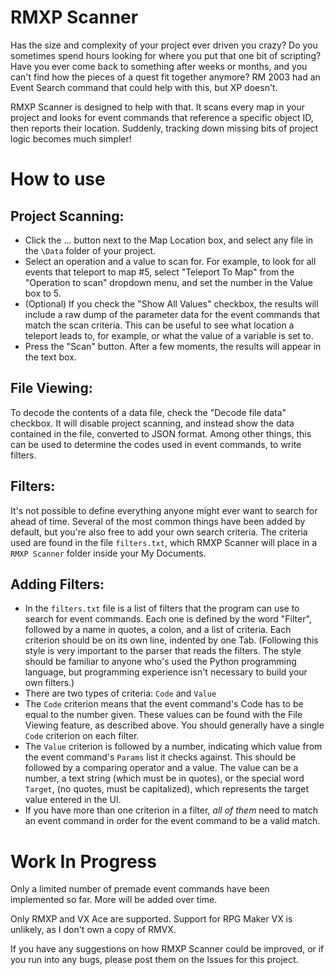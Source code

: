 # RMXP Scanner
Has the size and complexity of your project ever driven you crazy?  Do you sometimes spend hours looking for where you put that one bit of scripting?  Have you ever come back to something after weeks or months, and you can't find how the pieces of a quest fit together anymore?  RM 2003 had an Event Search command that could help with this, but XP doesn't.

RMXP Scanner is designed to help with that.  It scans every map in your project and looks for event commands that reference a specific object ID, then reports their location.  Suddenly, tracking down missing bits of project logic becomes much simpler!

# How to use
## Project Scanning:
 - Click the ... button next to the Map Location box, and select any file in the `\Data` folder of your project.
 - Select an operation and a value to scan for.  For example, to look for all events that teleport to map #5, select "Teleport To Map" from the "Operation to scan" dropdown menu, and set the number in the Value box to 5.
 - (Optional) If you check the "Show All Values" checkbox, the results will include a raw dump of the parameter data for the event commands that match the scan criteria.  This can be useful to see what location a teleport leads to, for example, or what the value of a variable is set to.
 - Press the "Scan" button.  After a few moments, the results will appear in the text box.

## File Viewing:
To decode the contents of a data file, check the "Decode file data" checkbox.  It will disable project scanning, and instead show the data contained in the file, converted to JSON format.  Among other things, this can be used to determine the codes used in event commands, to write filters.

## Filters:
It's not possible to define everything anyone might ever want to search for ahead of time.  Several of the most common things have been added by default, but you're also free to add your own search criteria.  The criteria used are found in the file `filters.txt`, which RMXP Scanner will place in a `RMXP Scanner` folder inside your My Documents.

## Adding Filters:
 - In the `filters.txt` file is a list of filters that the program can use to search for event commands.  Each one is defined by the word "Filter", followed by a name in quotes, a colon, and a list of criteria.  Each criterion should be on its own line, indented by one Tab.  (Following this style is very important to the parser that reads the filters.  The style should be familiar to anyone who's used the Python programming language, but programming experience isn't necessary to build your own filters.)
 - There are two types of criteria: `Code` and `Value`
  - The `Code` criterion means that the event command's Code has to be equal to the number given.  These values can be found with the File Viewing feature, as described above.  You should generally have a single `Code` criterion on each filter.
  - The `Value` criterion is followed by a number, indicating which value from the event command's `Params` list it checks against.  This should be followed by a comparing operator and a value.  The value can be a number, a text string (which must be in quotes), or the special word `Target`, (no quotes, must be capitalized), which represents the target value entered in the UI.
 - If you have more than one criterion in a filter, *all of them* need to match an event command in order for the event command to be a valid match.
 
# Work In Progress
 Only a limited number of premade event commands have been implemented so far.  More will be added over time.
 
 Only RMXP and VX Ace are supported.  Support for RPG Maker VX is unlikely, as I don't own a copy of RMVX.

 If you have any suggestions on how RMXP Scanner could be improved, or if you run into any bugs, please post them on the Issues for this project.
